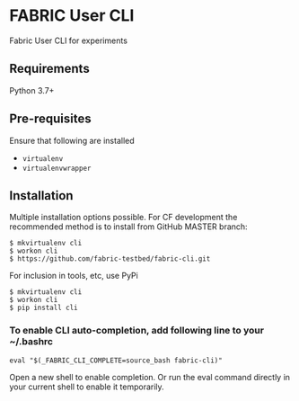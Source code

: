 # FABRIC User CLI

Fabric User CLI for experiments

## Requirements
Python 3.7+

## Pre-requisites
Ensure that following are installed
- `virtualenv`
- `virtualenvwrapper`

## Installation
Multiple installation options possible. For CF development the recommended method is to install from GitHub MASTER branch:
```
$ mkvirtualenv cli
$ workon cli
$ https://github.com/fabric-testbed/fabric-cli.git
```
For inclusion in tools, etc, use PyPi
```
$ mkvirtualenv cli
$ workon cli
$ pip install cli
```
### To enable CLI auto-completion, add following line to your ~/.bashrc
```
eval "$(_FABRIC_CLI_COMPLETE=source_bash fabric-cli)"
```
Open a new shell to enable completion.
Or run the eval command directly in your current shell to enable it temporarily.